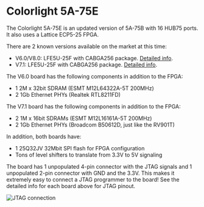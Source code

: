 # Colorlight 5A-75E

The Colorlight 5A-75E is an updated version of 5A-75B with 16 HUB75 ports. It also uses a Lattice ECP5-25 FPGA.

There are 2 known versions available on the market at this time:

* V6.0/V8.0: LFE5U-25F with CABGA256 package. [Detailed info](hardware_V6.0.md).
* V7.1: LFE5U-25F with CABGA256 package. [Detailed info](hardware_V7.1.md).

The V6.0 board has the following components in addition to the FPGA:

* 1 2M x 32bit SDRAM (ESMT M12L64322A-5T 200MHz)
* 2 1Gb Ethernet PHYs (Realtek RTL8211FD)

The V7.1 board has the following components in addition to the FPGA:

* 2 1M x 16bit SDRAMs (ESMT M12L16161A-5T 200MHz)
* 2 1Gb Ethernet PHYs (Broadcom B50612D, just like the RV901T)

In addition, both boards have:

* 1 25Q32JV 32Mbit SPI flash for FPGA configuration
* Tons of level shifters to translate from 3.3V to 5V signaling

The board has 1 unpopulated 4-pin connector with the JTAG signals and 1 unpopulated 2-pin connector with
GND and the 3.3V. This makes it extremely easy to connect a JTAG programmer to the board! See the detailed info for each board above for JTAG pinout.

![JTAG connection](../5a-75b/jtag.jpg)
